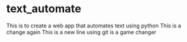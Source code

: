 # text_automate
This is to create a web app that automates text using python
This is a change
again
This is a new line
using git is a game changer